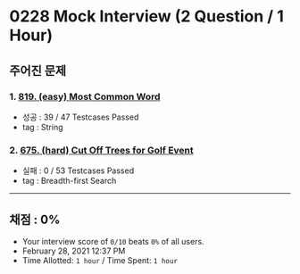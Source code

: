 # 0228 Mock Interview (2 Question / 1 Hour)

## 주어진 문제

### 1. [819. (easy) Most Common Word](https://leetcode.com/problems/most-common-word/)

- 성공 : 39 / 47 Testcases Passed
- tag : String

### 2. [675. (hard) Cut Off Trees for Golf Event](https://leetcode.com/problems/cut-off-trees-for-golf-event/)

- 실패 : 0 / 53 Testcases Passed
- tag : Breadth-first Search

---

## 채점 : 0%

- Your interview score of `0/10` beats `0%` of all users.
- February 28, 2021 12:37 PM
- Time Allotted: `1 hour` / Time Spent: `1 hour`
